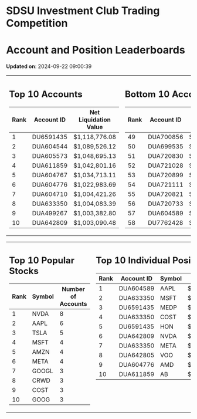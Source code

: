 # SDSU Investment Club Trading Competition 
 # Account and Position Leaderboards

**Updated on**: 2024-09-22 09:00:39

<table><tr><td valign="top">

## Top 10 Accounts
| Rank | Account ID | Net Liquidation Value |
|------|------------|-----------------------|
| 1 | DU6591435 | $1,118,776.08 |
| 2 | DUA604544 | $1,089,526.12 |
| 3 | DUA605573 | $1,048,695.13 |
| 4 | DUA611859 | $1,042,801.16 |
| 5 | DUA604767 | $1,034,713.11 |
| 6 | DUA604776 | $1,022,983.69 |
| 7 | DUA604710 | $1,004,421.26 |
| 8 | DUA633350 | $1,004,083.39 |
| 9 | DUA499267 | $1,003,382.80 |
| 10 | DUA642809 | $1,003,090.48 |

</td><td valign="top">

## Bottom 10 Accounts
| Rank | Account ID | Net Liquidation Value |
|------|------------|-----------------------|
| 49 | DUA700856 | $1,000,384.74 |
| 50 | DUA699535 | $1,000,384.74 |
| 51 | DUA720830 | $1,000,000.00 |
| 52 | DUA721028 | $1,000,000.00 |
| 53 | DUA720899 | $1,000,000.00 |
| 54 | DUA721111 | $1,000,000.00 |
| 55 | DUA720821 | $1,000,000.00 |
| 56 | DUA720733 | $1,000,000.00 |
| 57 | DUA604589 | $991,305.86 |
| 58 | DU7762428 | $989,500.96 |

</td></tr></table>

<table><tr><td valign="top">

## Top 10 Popular Stocks
| Rank | Symbol | Number of Accounts |
|------|--------|--------------------|
| 1 | NVDA | 8 |
| 2 | AAPL | 6 |
| 3 | TSLA | 5 |
| 4 | MSFT | 4 |
| 5 | AMZN | 4 |
| 6 | META | 4 |
| 7 | GOOGL | 3 |
| 8 | CRWD | 3 |
| 9 | COST | 3 |
| 10 | GOOG | 3 |

</td><td valign="top">

## Top 10 Individual Positions
| Rank | Account ID | Symbol | Cost | Total Value |
|------|------------|--------|-----------|-------------|
| 1 | DUA604589 | AAPL | $686,931.80 | $686,931.80 |
| 2 | DUA633350 | MSFT | $131,449.52 | $131,449.52 |
| 3 | DU6591435 | MEDP | $95,831.10 | $95,831.10 |
| 4 | DUA633350 | COST | $90,531.01 | $90,531.01 |
| 5 | DU6591435 | HON | $80,234.00 | $80,234.00 |
| 6 | DUA642809 | NVDA | $59,176.53 | $59,176.53 |
| 7 | DUA633350 | META | $53,514.01 | $53,514.01 |
| 8 | DUA642805 | VOO | $51,070.01 | $51,070.01 |
| 9 | DUA604776 | AMD | $50,629.52 | $50,629.52 |
| 10 | DUA611859 | AB | $50,007.43 | $50,007.43 |

</td></tr></table>
